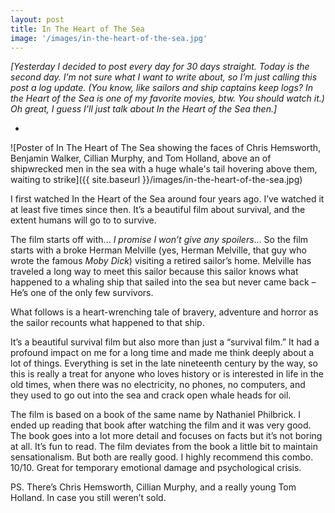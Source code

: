 ```yaml
---
layout: post
title: In The Heart of The Sea
image: '/images/in-the-heart-of-the-sea.jpg'
---
```


*[Yesterday I decided to post every day for 30 days straight. Today is the second day. I’m not sure what I want to write about, so I’m just calling this post a log update. (You know, like sailors and ship captains keep logs? In the Heart of the Sea is one of my favorite movies, btw. You should watch it.) Oh great, I guess I’ll just talk about In the Heart of the Sea then.]*

*

![Poster of In The Heart of The Sea showing the faces of Chris Hemsworth, Benjamin Walker, Cillian Murphy, and Tom Holland, above an of shipwrecked men in the sea with a huge whale's tail hovering above them, waiting to strike]({{ site.baseurl }}/images/in-the-heart-of-the-sea.jpg)

I first watched In the Heart of the Sea around four years ago. I’ve watched it at least five times since then. It’s a beautiful film about survival, and the extent humans will go to to survive.

The film starts off with... *I promise I won’t give any spoilers*... So the film starts with a broke Herman Melville (yes, Herman Melville, that guy who wrote the famous *Moby Dick*) visiting a retired sailor’s home. Melville has traveled a long way to meet this sailor because this sailor knows what happened to a whaling ship that sailed into the sea but never came back – He’s one of the only few survivors.

What follows is a heart-wrenching tale of bravery, adventure and horror as the sailor recounts what happened to that ship.

It’s a beautiful survival film but also more than just a “survival film.” It had a profound impact on me for a long time and made me think deeply about a lot of things. Everything is set in the late nineteenth century by the way, so this is really a treat for anyone who loves history or is interested in life in the old times, when there was no electricity, no phones, no computers, and they used to go out into the sea and crack open whale heads for oil.

The film is based on a book of the same name by Nathaniel Philbrick. I ended up reading that book after watching the film and it was very good. The book goes into a lot more detail and focuses on facts but it’s not boring at all. It’s fun to read. The film deviates from the book a little bit to maintain sensationalism. But both are really good. I highly recommend this combo. 10/10. Great for temporary emotional damage and psychological crisis.

PS. There’s Chris Hemsworth, Cillian Murphy, and a really young Tom Holland. In case you still weren’t sold.